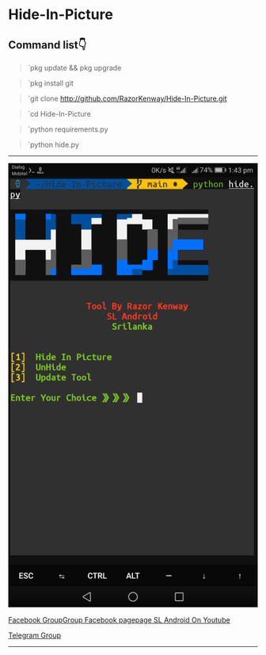# Hide-In-Picture

## Command list👇

>`pkg update && pkg upgrade

>`pkg install git

>`git clone http://github.com/RazorKenway/Hide-In-Picture.git

>`cd Hide-In-Picture

>`python requirements.py

>`python hide.py







<hr colour="Red" size="10">

<img src="Hide-In-Picture.png">

<br>



<a href="https://www.facebook.com/groups/277920623081269/?ref=share">Facebook GroupGroup </a>
<a href="https://www.facebook.com/SLAndroidD/">Facebook pagepage </a>
<a href="https://www.youtube.com/c/SLAndroid"> SL Android On Youtube  </a>

<a href="https://t.me/joinchat/MaJux1c8gdMW2GSqCpEBxQ"> Telegram Group </a>

<hr colour="Red" size="10">


